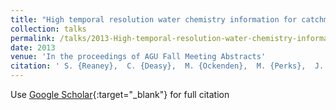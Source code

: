 ```yaml
---
title: "High temporal resolution water chemistry information for catchment understanding and management"
collection: talks
permalink: /talks/2013-High-temporal-resolution-water-chemistry-information-for-catchment-understanding-and-management
date: 2013
venue: 'In the proceedings of AGU Fall Meeting Abstracts'
citation: ' S. {Reaney},  C. {Deasy},  M. {Ockenden},  M. {Perks},  J. {Quinton}, &quot;High temporal resolution water chemistry information for catchment understanding and management.&quot; In the proceedings of AGU Fall Meeting Abstracts, 2013.'
---
```

Use [Google Scholar](https://scholar.google.com/scholar?q=High+temporal+resolution+water+chemistry+information+for+catchment+understanding+and+management){:target="_blank"} for full citation